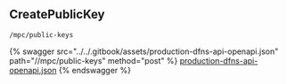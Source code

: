 
## CreatePublicKey
`/mpc/public-keys`



{% swagger src="../../.gitbook/assets/production-dfns-api-openapi.json" path="//mpc/public-keys" method="post" %}
[production-dfns-api-openapi.json](../../.gitbook/assets/production-dfns-api-openapi.json)
{% endswagger %}
